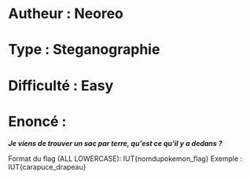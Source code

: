# Autheur : Neoreo
# Type : Steganographie
# Difficulté : Easy

# Enoncé : 

***Je viens de trouver un sac par terre, qu'est ce qu'il y a dedans ?***

Format du flag (ALL LOWERCASE): IUT{nomdupokemon_flag}
Exemple : IUT{carapuce_drapeau}

